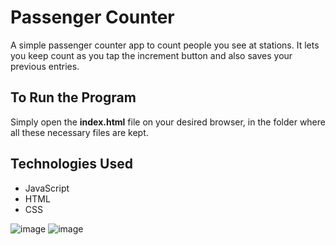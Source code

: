 # Passenger Counter
A simple passenger counter app to count people you see at stations. It lets you keep count as you tap the increment button and also saves your previous entries.

## To Run the Program ##
Simply open the **index.html** file on your desired browser, in the folder where all these necessary files are kept.

## Technologies Used ##
  - JavaScript
  - HTML
  - CSS

![image](https://user-images.githubusercontent.com/60404597/125404624-a3792a00-e3d8-11eb-917b-74bf318d2819.png)
![image](https://user-images.githubusercontent.com/60404597/125404759-cefc1480-e3d8-11eb-855d-3d06672b4ac2.png)

